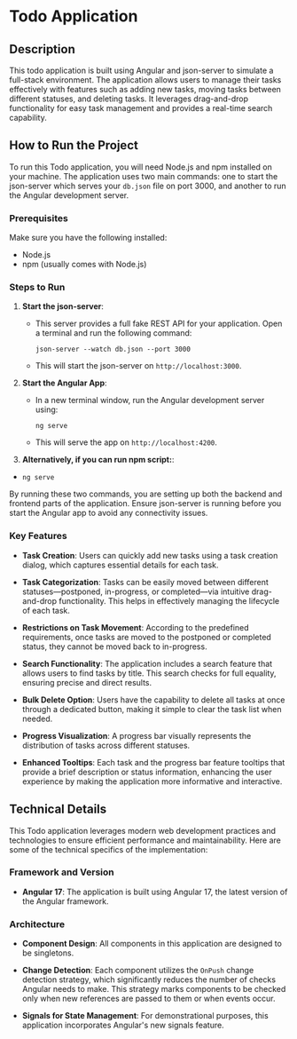 # Todo Application

## Description
This todo application is built using Angular and json-server to simulate a full-stack environment. The application allows users to manage their tasks effectively with features such as adding new tasks, moving tasks between different statuses, and deleting tasks. It leverages drag-and-drop functionality for easy task management and provides a real-time search capability.

## How to Run the Project

To run this Todo application, you will need Node.js and npm installed on your machine. The application uses two main commands: one to start the json-server which serves your `db.json` file on port 3000, and another to run the Angular development server.

### Prerequisites

Make sure you have the following installed:
- Node.js
- npm (usually comes with Node.js)

### Steps to Run

1. **Start the json-server**:
   - This server provides a full fake REST API for your application. Open a terminal and run the following command:
     ```
     json-server --watch db.json --port 3000
     ```
   - This will start the json-server on `http://localhost:3000`.

2. **Start the Angular App**:
   - In a new terminal window, run the Angular development server using:
     ```
     ng serve
     ```
   - This will serve the app on `http://localhost:4200`.

3. **Alternatively, if you can run npm script:**:
  - 
     ```
     ng serve
     ```

By running these two commands, you are setting up both the backend and frontend parts of the application. Ensure json-server is running before you start the Angular app to avoid any connectivity issues.

### Key Features

- **Task Creation**: Users can quickly add new tasks using a task creation dialog, which captures essential details for each task.

- **Task Categorization**: Tasks can be easily moved between different statuses—postponed, in-progress, or completed—via intuitive drag-and-drop functionality. This helps in effectively managing the lifecycle of each task.

- **Restrictions on Task Movement**: According to the predefined requirements, once tasks are moved to the postponed or completed status, they cannot be moved back to in-progress.

- **Search Functionality**: The application includes a search feature that allows users to find tasks by title. This search checks for full equality, ensuring precise and direct results.

- **Bulk Delete Option**: Users have the capability to delete all tasks at once through a dedicated button, making it simple to clear the task list when needed.

- **Progress Visualization**: A progress bar visually represents the distribution of tasks across different statuses.

- **Enhanced Tooltips**: Each task and the progress bar feature tooltips that provide a brief description or status information, enhancing the user experience by making the application more informative and interactive.

## Technical Details

This Todo application leverages modern web development practices and technologies to ensure efficient performance and maintainability. Here are some of the technical specifics of the implementation:

### Framework and Version

- **Angular 17**: The application is built using Angular 17, the latest version of the Angular framework. 

### Architecture

- **Component Design**: All components in this application are designed to be singletons.

- **Change Detection**: Each component utilizes the `OnPush` change detection strategy, which significantly reduces the number of checks Angular needs to make. This strategy marks components to be checked only when new references are passed to them or when events occur.

- **Signals for State Management**: For demonstrational purposes, this application incorporates Angular's new signals feature.
